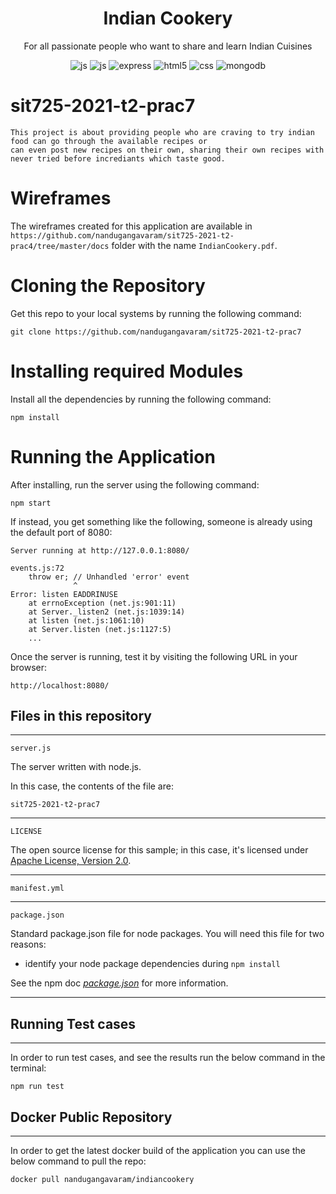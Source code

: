 <p align="center">
 <h1 align="center">Indian Cookery</h1>
 <p align="center">For all passionate people who want to share and learn Indian Cuisines</p>
</p>
  <p align="center">
<img alt="js" src="https://img.shields.io/badge/javascript-%23323330.svg?style=for-the-badge&logo=javascript&logoColor=%23F7DF1E"/>
<img alt="js" src="https://img.shields.io/badge/node.js-6DA55F?style=for-the-badge&logo=node.js&logoColor=white"/>
<img alt="express" src="https://img.shields.io/badge/express.js-%23404d59.svg?style=for-the-badge&logo=express&logoColor=%2361DAFB"/>
<img alt="html5" src="https://img.shields.io/badge/html5-%23E34F26.svg?style=for-the-badge&logo=html5&logoColor=white"/>
<img alt="css" src="https://img.shields.io/badge/css3-%231572B6.svg?style=for-the-badge&logo=css3&logoColor=white"/>
<img alt="mongodb" src="https://img.shields.io/badge/MongoDB-%234ea94b.svg?style=for-the-badge&logo=mongodb&logoColor=white"/>
</p>

# sit725-2021-t2-prac7

    This project is about providing people who are craving to try indian food can go through the available recipes or 
    can even post new recipes on their own, sharing their own recipes with never tried before incrediants which taste good.

# Wireframes 

The wireframes created for this application are available in `https://github.com/nandugangavaram/sit725-2021-t2-prac4/tree/master/docs` folder with the name `IndianCookery.pdf`.

# Cloning the Repository

Get this repo to your local systems by running the following command:
```
git clone https://github.com/nandugangavaram/sit725-2021-t2-prac7
```

# Installing required Modules

Install all the dependencies by running the following command:
```
npm install
```

# Running the Application

After installing, run the server using the following command: 
```
npm start
```


If instead, you get something like the following, someone is already
using the default port of 8080:

    Server running at http://127.0.0.1:8080/

    events.js:72
        throw er; // Unhandled 'error' event
                  ^
    Error: listen EADDRINUSE
        at errnoException (net.js:901:11)
        at Server._listen2 (net.js:1039:14)
        at listen (net.js:1061:10)
        at Server.listen (net.js:1127:5)
        ...

Once the server is running, test it by visiting the following URL in your
browser:

    http://localhost:8080/


## Files in this repository
--------------------------------------------------------------------------------

`server.js`

The server written with node.js.  

In this case, the contents of the file are:

    sit725-2021-t2-prac7

---

`LICENSE`

The open source license for this sample; in this case, it's licensed under
[Apache License, Version 2.0](http://www.apache.org/licenses/LICENSE-2.0).

---

`manifest.yml`

---

`package.json`

Standard package.json file for node packages.  You will need this file for two
reasons:

* identify your node package dependencies during `npm install`

See the npm doc
*[package.json](https://npmjs.org/doc/json.html)*
for more information.

---


## Running Test cases
-------------------------------------------------------------------------------

In order to run test cases, and see the results run the below command in the terminal:

```
npm run test
```

## Docker Public Repository
-------------------------------------------------------------------------------

In order to get the latest docker build of the application you can use the below command to pull the repo:

```
docker pull nandugangavaram/indiancookery
```
